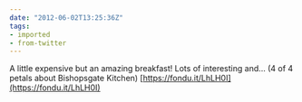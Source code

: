 ```yaml
---
date: "2012-06-02T13:25:36Z"
tags:
- imported
- from-twitter
---
```

A little expensive but an amazing breakfast! Lots of interesting and… \(4 of 4 petals about Bishopsgate Kitchen) [https://fondu.it/LhLH0I](https://fondu.it/LhLH0I)
